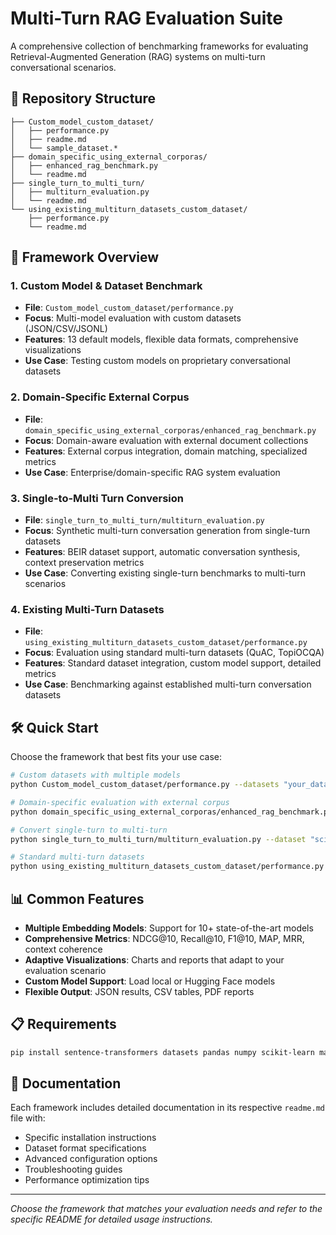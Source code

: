# Multi-Turn RAG Evaluation Suite

A comprehensive collection of benchmarking frameworks for evaluating Retrieval-Augmented Generation (RAG) systems on multi-turn conversational scenarios.

## 📁 Repository Structure

```
├── Custom_model_custom_dataset/
│   ├── performance.py
│   ├── readme.md
│   └── sample_dataset.*
├── domain_specific_using_external_corporas/
│   ├── enhanced_rag_benchmark.py
│   └── readme.md
├── single_turn_to_multi_turn/
│   ├── multiturn_evaluation.py
│   └── readme.md
└── using_existing_multiturn_datasets_custom_dataset/
    ├── performance.py
    └── readme.md
```

## 🚀 Framework Overview

### 1. **Custom Model & Dataset Benchmark**
- **File**: `Custom_model_custom_dataset/performance.py`
- **Focus**: Multi-model evaluation with custom datasets (JSON/CSV/JSONL)
- **Features**: 13 default models, flexible data formats, comprehensive visualizations
- **Use Case**: Testing custom models on proprietary conversational datasets

### 2. **Domain-Specific External Corpus**
- **File**: `domain_specific_using_external_corporas/enhanced_rag_benchmark.py`  
- **Focus**: Domain-aware evaluation with external document collections
- **Features**: External corpus integration, domain matching, specialized metrics
- **Use Case**: Enterprise/domain-specific RAG system evaluation

### 3. **Single-to-Multi Turn Conversion**
- **File**: `single_turn_to_multi_turn/multiturn_evaluation.py`
- **Focus**: Synthetic multi-turn conversation generation from single-turn datasets
- **Features**: BEIR dataset support, automatic conversation synthesis, context preservation metrics
- **Use Case**: Converting existing single-turn benchmarks to multi-turn scenarios

### 4. **Existing Multi-Turn Datasets**
- **File**: `using_existing_multiturn_datasets_custom_dataset/performance.py`
- **Focus**: Evaluation using standard multi-turn datasets (QuAC, TopiOCQA)
- **Features**: Standard dataset integration, custom model support, detailed metrics
- **Use Case**: Benchmarking against established multi-turn conversation datasets

## 🛠️ Quick Start

Choose the framework that best fits your use case:

```bash
# Custom datasets with multiple models
python Custom_model_custom_dataset/performance.py --datasets "your_data.json"

# Domain-specific evaluation with external corpus
python domain_specific_using_external_corporas/enhanced_rag_benchmark.py --corpus "domain_docs.json"

# Convert single-turn to multi-turn
python single_turn_to_multi_turn/multiturn_evaluation.py --dataset "scifact"

# Standard multi-turn datasets
python using_existing_multiturn_datasets_custom_dataset/performance.py
```

## 📊 Common Features

- **Multiple Embedding Models**: Support for 10+ state-of-the-art models
- **Comprehensive Metrics**: NDCG@10, Recall@10, F1@10, MAP, MRR, context coherence
- **Adaptive Visualizations**: Charts and reports that adapt to your evaluation scenario
- **Custom Model Support**: Load local or Hugging Face models
- **Flexible Output**: JSON results, CSV tables, PDF reports

## 📋 Requirements

```bash
pip install sentence-transformers datasets pandas numpy scikit-learn matplotlib seaborn tabulate beir
```

## 📖 Documentation

Each framework includes detailed documentation in its respective `readme.md` file with:
- Specific installation instructions
- Dataset format specifications  
- Advanced configuration options
- Troubleshooting guides
- Performance optimization tips

---

*Choose the framework that matches your evaluation needs and refer to the specific README for detailed usage instructions.*